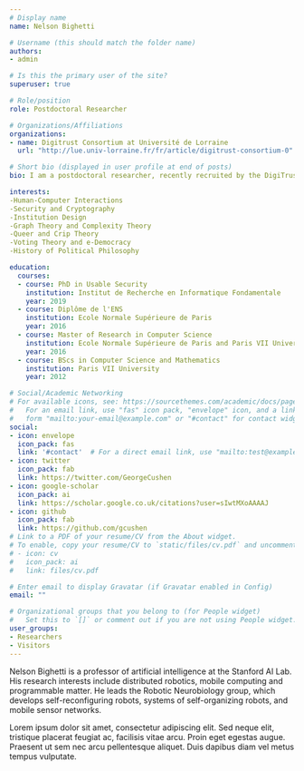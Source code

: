 ```yaml
---
# Display name
name: Nelson Bighetti

# Username (this should match the folder name)
authors:
- admin

# Is this the primary user of the site?
superuser: true

# Role/position
role: Postdoctoral Researcher

# Organizations/Affiliations
organizations:
- name: Digitrust Consortium at Université de Lorraine 
  url: "http://lue.univ-lorraine.fr/fr/article/digitrust-consortium-0"

# Short bio (displayed in user profile at end of posts)
bio: I am a postdoctoral researcher, recently recruited by the DigiTrust Consortium at the University of Lorraine to create transdisciplinary research projects. Before this, I defended my PhD titled "Usability: low tech, high security" at IRIF in the Distributed Algorithms and Graphs Team. I was advised by Nicolas Schabanel and Ted Selker, with whom I worked on human usability of security and its applications to voting systems. I'm currently in the process of publishing a book on the use of randomness in politics. I'm also co-organising a seminar on law and informatics at EHESS.My research is heavily transdisciplinary and my main interests currently go from usable security to  institution design, empirical psychology and crip theory.  As such, I tend to work with a large set of colleagues from different labs and am a member of multiple research groups, such as the Random Sample Voting Project, where I am responsible for the organization of RSV elections. I'm also a member of Chôros and the POP Special Exploratory Committee, a new political party/platform where we seek to implement real-time democracy.

interests:
-Human-Computer Interactions
-Security and Cryptography
-Institution Design
-Graph Theory and Complexity Theory
-Queer and Crip Theory
-Voting Theory and e-Democracy
-History of Political Philosophy

education:
  courses:
  - course: PhD in Usable Security
    institution: Institut de Recherche en Informatique Fondamentale
    year: 2019
  - course: Diplôme de l'ENS 
    institution: Ecole Normale Supérieure de Paris
    year: 2016
  - course: Master of Research in Computer Science
    institution: Ecole Normale Supérieure de Paris and Paris VII University
    year: 2016
  - course: BScs in Computer Science and Mathematics
    institution: Paris VII University
    year: 2012

# Social/Academic Networking
# For available icons, see: https://sourcethemes.com/academic/docs/page-builder/#icons
#   For an email link, use "fas" icon pack, "envelope" icon, and a link in the
#   form "mailto:your-email@example.com" or "#contact" for contact widget.
social:
- icon: envelope
  icon_pack: fas
  link: '#contact'  # For a direct email link, use "mailto:test@example.org".
- icon: twitter
  icon_pack: fab
  link: https://twitter.com/GeorgeCushen
- icon: google-scholar
  icon_pack: ai
  link: https://scholar.google.co.uk/citations?user=sIwtMXoAAAAJ
- icon: github
  icon_pack: fab
  link: https://github.com/gcushen
# Link to a PDF of your resume/CV from the About widget.
# To enable, copy your resume/CV to `static/files/cv.pdf` and uncomment the lines below.
# - icon: cv
#   icon_pack: ai
#   link: files/cv.pdf

# Enter email to display Gravatar (if Gravatar enabled in Config)
email: ""

# Organizational groups that you belong to (for People widget)
#   Set this to `[]` or comment out if you are not using People widget.
user_groups:
- Researchers
- Visitors
---
```


Nelson Bighetti is a professor of artificial intelligence at the Stanford AI Lab. His research interests include distributed robotics, mobile computing and programmable matter. He leads the Robotic Neurobiology group, which develops self-reconfiguring robots, systems of self-organizing robots, and mobile sensor networks.

Lorem ipsum dolor sit amet, consectetur adipiscing elit. Sed neque elit, tristique placerat feugiat ac, facilisis vitae arcu. Proin eget egestas augue. Praesent ut sem nec arcu pellentesque aliquet. Duis dapibus diam vel metus tempus vulputate.
